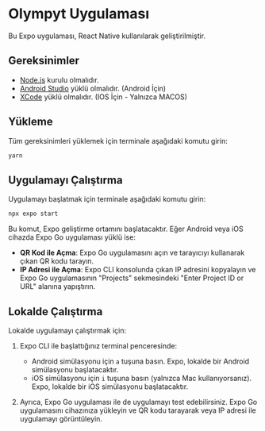 # Olympyt Uygulaması

Bu Expo uygulaması, React Native kullanılarak geliştirilmiştir.

## Gereksinimler

- [Node.js](https://nodejs.org/) kurulu olmalıdır.
- [Android Studio](https://developer.android.com/studio?hl=tr) yüklü olmalıdır. (Android İçin)
- [XCode](https://apps.apple.com/us/app/xcode/id497799835?mt=12/) yüklü olmalıdır. (IOS İçin - Yalnızca MACOS)

## Yükleme

Tüm gereksinimleri yüklemek için terminale aşağıdaki komutu girin:

```bash
yarn
```

## Uygulamayı Çalıştırma

Uygulamayı başlatmak için terminale aşağıdaki komutu girin:

```bash
npx expo start
```

Bu komut, Expo geliştirme ortamını başlatacaktır. Eğer Android veya iOS cihazda Expo Go uygulaması yüklü ise:

- **QR Kod ile Açma**: Expo Go uygulamasını açın ve tarayıcıyı kullanarak çıkan QR kodu tarayın.
- **IP Adresi ile Açma**: Expo CLI konsolunda çıkan IP adresini kopyalayın ve Expo Go uygulamasının "Projects" sekmesindeki "Enter Project ID or URL" alanına yapıştırın.

## Lokalde Çalıştırma

Lokalde uygulamayı çalıştırmak için:

1. Expo CLI ile başlattığınız terminal penceresinde:
   - Android simülasyonu için `a` tuşuna basın. Expo, lokalde bir Android simülasyonu başlatacaktır.
   - iOS simülasyonu için `i` tuşuna basın (yalnızca Mac kullanıyorsanız). Expo, lokalde bir iOS simülasyonu başlatacaktır.

2. Ayrıca, Expo Go uygulaması ile de uygulamayı test edebilirsiniz. Expo Go uygulamasını cihazınıza yükleyin ve QR kodu tarayarak veya IP adresi ile uygulamayı görüntüleyin.